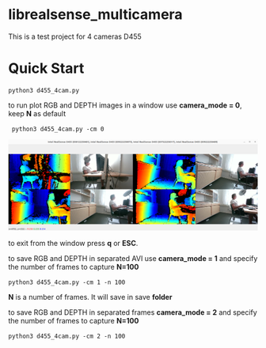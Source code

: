 # librealsense_multicamera
This is a test project for 4 cameras D455

# Quick Start 



    python3 d455_4cam.py


to run plot RGB and DEPTH images in a window use **camera_mode = 0**, keep **N** as default

     python3 d455_4cam.py -cm 0

<img src="doc/im_show.png" width="900">

to exit from the window press **q** or **ESC**. 

to save RGB and DEPTH in separated AVI use **camera_mode = 1** and specify the number of frames to capture **N=100**

    python3 d455_4cam.py -cm 1 -n 100 

**N** is a number of frames. It will save in save **folder**

to save RGB and DEPTH in separated frames  **camera_mode = 2** and specify the number of frames to capture **N=100**

    python3 d455_4cam.py -cm 2 -n 100